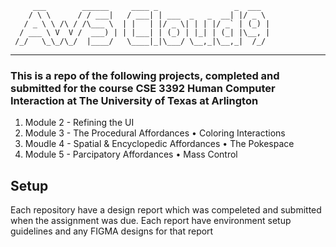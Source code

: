          ___        ______     ____ _                 _  ___  
        / \ \      / / ___|   / ___| | ___  _   _  __| |/ _ \ 
       / _ \ \ /\ / /\___ \  | |   | |/ _ \| | | |/ _` | (_) |
      / ___ \ V  V /  ___) | | |___| | (_) | |_| | (_| |\__, |
     /_/   \_\_/\_/  |____/   \____|_|\___/ \__,_|\__,_|  /_/ 
 ----------------------------------------------------------------- 


### This is a repo of the following projects, completed and submitted for the course CSE 3392 Human Computer Interaction at The University of Texas at Arlington

1. Module 2 - Refining the UI
2. Module 3 - The Procedural Affordances • Coloring Interactions
3. Moudle 4 - Spatial & Encyclopedic Affordances • The Pokespace
4. Module 5 - Parcipatory Affordances • Mass Control 

## Setup

Each repository have a design report which was compeleted and submitted when the assignment was due. Each report have environment setup guidelines and any FIGMA designs for that report
